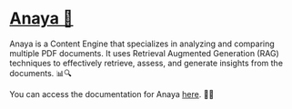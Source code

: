 # [Anaya 📑](https://swax10.github.io/anaya/docs/)

Anaya is a Content Engine that specializes in analyzing and comparing multiple PDF documents. It uses Retrieval Augmented Generation (RAG) techniques to effectively retrieve, assess, and generate insights from the documents. 📊🔍

You can access the documentation for Anaya [here](https://swax10.github.io/anaya/docs/). 📄🔗